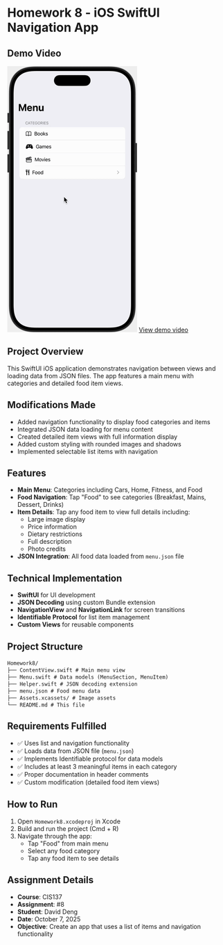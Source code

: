 # Homework 8 - iOS SwiftUI Navigation App

## Demo Video
![Demo Animation](media/demo.gif)
[View demo video](media/demo.mov)

## Project Overview
This SwiftUI iOS application demonstrates navigation between views and loading data from JSON files. The app features a main menu with categories and detailed food item views.

## Modifications Made
- Added navigation functionality to display food categories and items
- Integrated JSON data loading for menu content
- Created detailed item views with full information display
- Added custom styling with rounded images and shadows
- Implemented selectable list items with navigation

## Features
- **Main Menu**: Categories including Cars, Home, Fitness, and Food
- **Food Navigation**: Tap "Food" to see categories (Breakfast, Mains, Dessert, Drinks)
- **Item Details**: Tap any food item to view full details including:
  - Large image display
  - Price information
  - Dietary restrictions
  - Full description
  - Photo credits
- **JSON Integration**: All food data loaded from `menu.json` file

## Technical Implementation
- **SwiftUI** for UI development
- **JSON Decoding** using custom Bundle extension
- **NavigationView** and **NavigationLink** for screen transitions
- **Identifiable Protocol** for list item management
- **Custom Views** for reusable components

## Project Structure
```
Homework8/
├── ContentView.swift # Main menu view
├── Menu.swift # Data models (MenuSection, MenuItem)
├── Helper.swift # JSON decoding extension
├── menu.json # Food menu data
├── Assets.xcassets/ # Image assets
└── README.md # This file
```

## Requirements Fulfilled
- ✅ Uses list and navigation functionality
- ✅ Loads data from JSON file (`menu.json`)
- ✅ Implements Identifiable protocol for data models
- ✅ Includes at least 3 meaningful items in each category
- ✅ Proper documentation in header comments
- ✅ Custom modification (detailed food item views)

## How to Run
1. Open `Homework8.xcodeproj` in Xcode
2. Build and run the project (Cmd + R)
3. Navigate through the app:
   - Tap "Food" from main menu
   - Select any food category
   - Tap any food item to see details

## Assignment Details
- **Course**: CIS137
- **Assignment**: #8
- **Student**: David Deng
- **Date**: October 7, 2025
- **Objective**: Create an app that uses a list of items and navigation functionality
